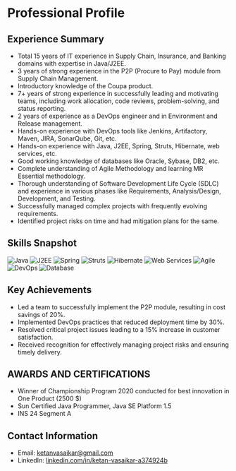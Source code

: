 # Professional Profile

## Experience Summary

- Total 15 years of IT experience in Supply Chain, Insurance, and Banking domains with expertise in Java/J2EE.
- 3 years of strong experience in the P2P (Procure to Pay) module from Supply Chain Management.
- Introductory knowledge of the Coupa product.
- 7+ years of strong experience in successfully leading and motivating teams, including work allocation, code reviews, problem-solving, and status reporting.
- 2 years of experience as a DevOps engineer and in Environment and Release management.
- Hands-on experience with DevOps tools like Jenkins, Artifactory, Maven, JIRA, SonarQube, Git, etc.
- Hands-on experience with Java, J2EE, Spring, Struts, Hibernate, web services, etc.
- Good working knowledge of databases like Oracle, Sybase, DB2, etc.
- Complete understanding of Agile Methodology and learning MR Essential methodology.
- Thorough understanding of Software Development Life Cycle (SDLC) and experience in various phases like Requirements, Analysis/Design, Development, and Testing.
- Successfully managed complex projects with frequently evolving requirements.
- Identified project risks on time and had mitigation plans for the same.

## Skills Snapshot

![Java](images/java.png) ![J2EE](images/j2ee.png) ![Spring](images/spring.png) ![Struts](images/struts.png) ![Hibernate](images/hibernate.png) ![Web Services](images/web_services.png) ![Agile](images/agile.png) ![DevOps](images/devops.png) ![Database](images/database.png)

## Key Achievements

- Led a team to successfully implement the P2P module, resulting in cost savings of 20%.
- Implemented DevOps practices that reduced deployment time by 30%.
- Resolved critical project issues leading to a 15% increase in customer satisfaction.
- Received recognition for effectively managing project risks and ensuring timely delivery.

## AWARDS AND CERTIFICATIONS
-	Winner of Championship Program 2020 conducted for best innovation in One Product (2500 $)
-	Sun Certified Java Programmer, Java SE Platform 1.5
-	INS 24 Segment A

## Contact Information

- Email: [ketanvasaikar@gmail.com](mailto:your.email@example.com)
- LinkedIn: [linkedin.com/in/ketan-vasaikar-a374924b](https://www.linkedin.com/in/yourprofile)

